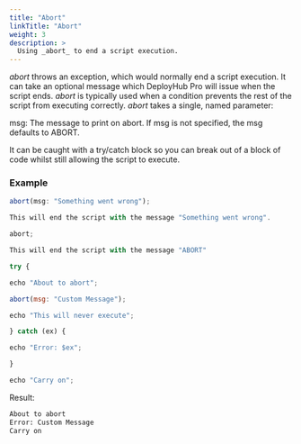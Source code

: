```yaml
---
title: "Abort"
linkTitle: "Abort"
weight: 3
description: >
  Using _abort_ to end a script execution.
---
```


_abort_ throws an exception, which would normally end a script execution. It can take an optional message which DeployHub Pro will issue when the script ends. _abort_ is typically used when a condition prevents the rest of the script from executing correctly. _abort_ takes a single, named parameter:

msg: The message to print on abort. If msg is not specified, the msg defaults to ABORT.

It can be caught with a try/catch block so you can break out of a block of code whilst still allowing the script to execute.

### Example

```javascript
abort(msg: "Something went wrong");

This will end the script with the message "Something went wrong".

abort;

This will end the script with the message "ABORT"

try {

echo "About to abort";

abort(msg: "Custom Message");

echo "This will never execute";

} catch (ex) {

echo "Error: $ex";

}

echo "Carry on";
```

Result:

```bash
About to abort
Error: Custom Message
Carry on
```
